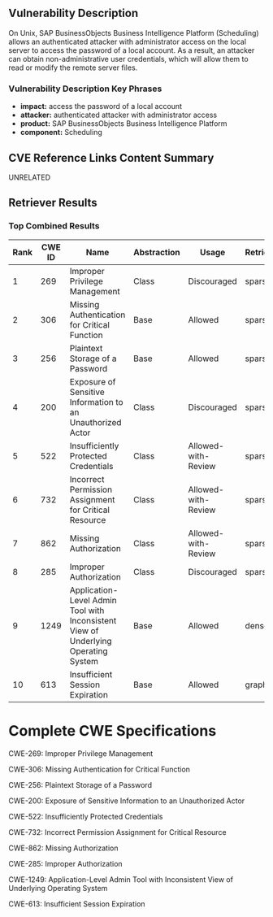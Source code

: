 ## Vulnerability Description
On Unix, SAP BusinessObjects Business Intelligence Platform (Scheduling) allows an authenticated attacker with administrator access on the local server to access the password of a local account. As a result, an attacker can obtain non-administrative user credentials, which will allow them to read or modify the remote server files.

### Vulnerability Description Key Phrases
- **impact:** access the password of a local account
- **attacker:** authenticated attacker with administrator access
- **product:** SAP BusinessObjects Business Intelligence Platform
- **component:** Scheduling

## CVE Reference Links Content Summary
UNRELATED

## Retriever Results

### Top Combined Results

| Rank | CWE ID | Name | Abstraction | Usage  | Retrievers | Individual Scores |
|------|--------|------|-------------|-------|------------|-------------------|
| 1 | 269 | Improper Privilege Management | Class | Discouraged | sparse | 0.110 |
| 2 | 306 | Missing Authentication for Critical Function | Base | Allowed | sparse | 0.110 |
| 3 | 256 | Plaintext Storage of a Password | Base | Allowed | sparse | 0.107 |
| 4 | 200 | Exposure of Sensitive Information to an Unauthorized Actor | Class | Discouraged | sparse | 0.107 |
| 5 | 522 | Insufficiently Protected Credentials | Class | Allowed-with-Review | sparse | 0.104 |
| 6 | 732 | Incorrect Permission Assignment for Critical Resource | Class | Allowed-with-Review | sparse | 0.103 |
| 7 | 862 | Missing Authorization | Class | Allowed-with-Review | sparse | 0.102 |
| 8 | 285 | Improper Authorization | Class | Discouraged | sparse | 0.102 |
| 9 | 1249 | Application-Level Admin Tool with Inconsistent View of Underlying Operating System | Base | Allowed | dense | 0.459 |
| 10 | 613 | Insufficient Session Expiration | Base | Allowed | graph | 0.002 |



# Complete CWE Specifications

CWE-269: Improper Privilege Management

CWE-306: Missing Authentication for Critical Function

CWE-256: Plaintext Storage of a Password

CWE-200: Exposure of Sensitive Information to an Unauthorized Actor

CWE-522: Insufficiently Protected Credentials

CWE-732: Incorrect Permission Assignment for Critical Resource

CWE-862: Missing Authorization

CWE-285: Improper Authorization

CWE-1249: Application-Level Admin Tool with Inconsistent View of Underlying Operating System

CWE-613: Insufficient Session Expiration